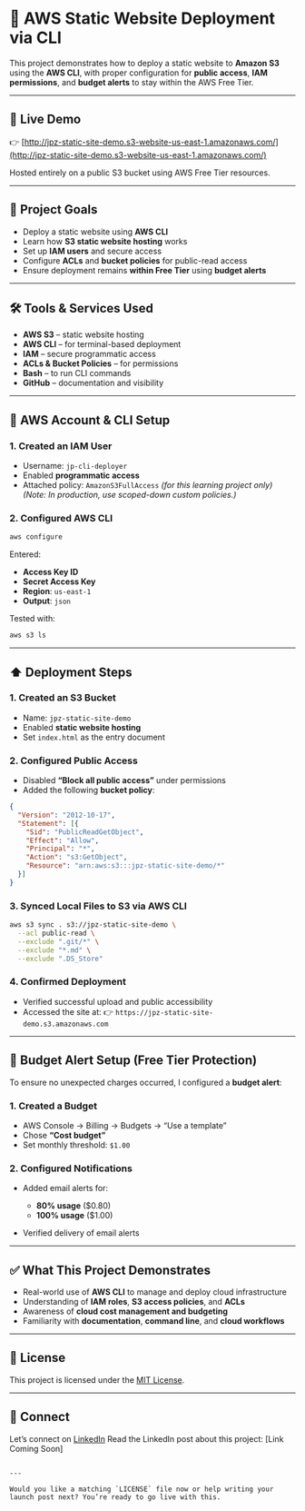 # 🚀 AWS Static Website Deployment via CLI

This project demonstrates how to deploy a static website to **Amazon S3** using the **AWS CLI**, with proper configuration for **public access**, **IAM permissions**, and **budget alerts** to stay within the AWS Free Tier.

---

## 🔗 Live Demo

👉 [http://jpz-static-site-demo.s3-website-us-east-1.amazonaws.com/](http://jpz-static-site-demo.s3-website-us-east-1.amazonaws.com/)

Hosted entirely on a public S3 bucket using AWS Free Tier resources.

---

## 🧠 Project Goals

- Deploy a static website using **AWS CLI**
- Learn how **S3 static website hosting** works
- Set up **IAM users** and secure access
- Configure **ACLs** and **bucket policies** for public-read access
- Ensure deployment remains **within Free Tier** using **budget alerts**

---

## 🛠 Tools & Services Used

- **AWS S3** – static website hosting  
- **AWS CLI** – for terminal-based deployment  
- **IAM** – secure programmatic access  
- **ACLs & Bucket Policies** – for permissions  
- **Bash** – to run CLI commands  
- **GitHub** – documentation and visibility

---

## 🔐 AWS Account & CLI Setup

### 1. Created an IAM User
- Username: `jp-cli-deployer`
- Enabled **programmatic access**
- Attached policy: `AmazonS3FullAccess` *(for this learning project only)*  
  *(Note: In production, use scoped-down custom policies.)*

### 2. Configured AWS CLI
```bash
aws configure
````

Entered:

* **Access Key ID**
* **Secret Access Key**
* **Region**: `us-east-1`
* **Output**: `json`

Tested with:

```bash
aws s3 ls
```

---

## ⬆️ Deployment Steps

### 1. Created an S3 Bucket

* Name: `jpz-static-site-demo`
* Enabled **static website hosting**
* Set `index.html` as the entry document

### 2. Configured Public Access

* Disabled **“Block all public access”** under permissions
* Added the following **bucket policy**:

```json
{
  "Version": "2012-10-17",
  "Statement": [{
    "Sid": "PublicReadGetObject",
    "Effect": "Allow",
    "Principal": "*",
    "Action": "s3:GetObject",
    "Resource": "arn:aws:s3:::jpz-static-site-demo/*"
  }]
}
```

### 3. Synced Local Files to S3 via AWS CLI

```bash
aws s3 sync . s3://jpz-static-site-demo \
  --acl public-read \
  --exclude ".git/*" \
  --exclude "*.md" \
  --exclude ".DS_Store"
```

### 4. Confirmed Deployment

* Verified successful upload and public accessibility
* Accessed the site at:
  👉 `https://jpz-static-site-demo.s3.amazonaws.com`

---

## 💸 Budget Alert Setup (Free Tier Protection)

To ensure no unexpected charges occurred, I configured a **budget alert**:

### 1. Created a Budget

* AWS Console → Billing → Budgets → “Use a template”
* Chose **“Cost budget”**
* Set monthly threshold: `$1.00`

### 2. Configured Notifications

* Added email alerts for:

  * **80% usage** (\$0.80)
  * **100% usage** (\$1.00)
* Verified delivery of email alerts

---

## ✅ What This Project Demonstrates

* Real-world use of **AWS CLI** to manage and deploy cloud infrastructure
* Understanding of **IAM roles**, **S3 access policies**, and **ACLs**
* Awareness of **cloud cost management and budgeting**
* Familiarity with **documentation**, **command line**, and **cloud workflows**

---

## 📝 License

This project is licensed under the [MIT License](./LICENSE).

---

## 📣 Connect

Let’s connect on [LinkedIn](https://linkedin.com/in/your-profile)
Read the LinkedIn post about this project: \[Link Coming Soon]

```

---

Would you like a matching `LICENSE` file now or help writing your launch post next? You’re ready to go live with this.
```
